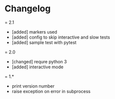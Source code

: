 # Changelog



= 2.1

- [added] markers used
- [added] config to skip interactive and slow tests
- [added] sample test with pytest

= 2.0

- [changed] requre python 3
- [added] interactive mode

= 1.*

- print version number
- raise exception on error in subprocess
